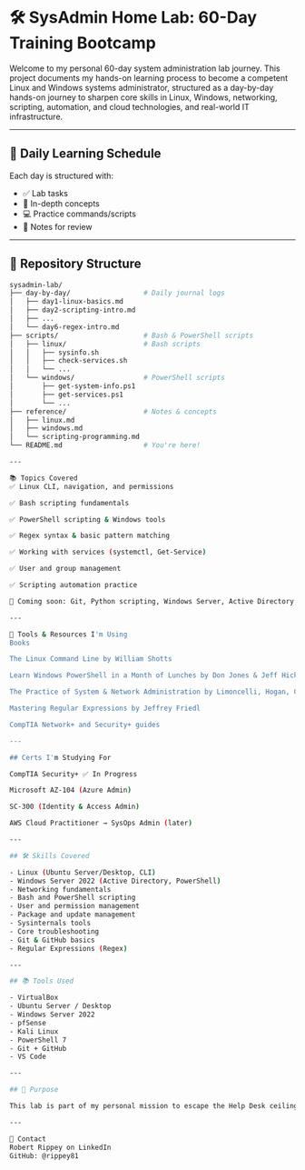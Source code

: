 # 🛠️ SysAdmin Home Lab: 60-Day Training Bootcamp

Welcome to my personal 60-day system administration lab journey. This project documents my hands-on learning process to become a competent Linux and Windows systems administrator, structured as a day-by-day hands-on journey to sharpen core skills in Linux, Windows, networking, scripting, automation, and cloud technologies, and real-world IT infrastructure.

---

## 📅 Daily Learning Schedule

Each day is structured with:
- ✅ Lab tasks
- 🧠 In-depth concepts
- 💻 Practice commands/scripts
- 📓 Notes for review

---

## 📁 Repository Structure

```bash
sysadmin-lab/
├── day-by-day/                  # Daily journal logs
│   ├── day1-linux-basics.md
│   ├── day2-scripting-intro.md
│   ├── ...
│   └── day6-regex-intro.md
├── scripts/                     # Bash & PowerShell scripts
│   ├── linux/                   # Bash scripts
│   │   ├── sysinfo.sh
│   │   ├── check-services.sh
│   │   └── ...
│   └── windows/                 # PowerShell scripts
│       ├── get-system-info.ps1
│       ├── get-services.ps1
│       └── ...
├── reference/                   # Notes & concepts
│   ├── linux.md
│   ├── windows.md
│   └── scripting-programming.md
└── README.md                    # You're here!

---

📚 Topics Covered
✅ Linux CLI, navigation, and permissions

✅ Bash scripting fundamentals

✅ PowerShell scripting & Windows tools

✅ Regex syntax & basic pattern matching

✅ Working with services (systemctl, Get-Service)

✅ User and group management

✅ Scripting automation practice

🚧 Coming soon: Git, Python scripting, Windows Server, Active Directory, Azure, and AWS

---

📘 Tools & Resources I'm Using
Books

The Linux Command Line by William Shotts

Learn Windows PowerShell in a Month of Lunches by Don Jones & Jeff Hicks

The Practice of System & Network Administration by Limoncelli, Hogan, Chalup

Mastering Regular Expressions by Jeffrey Friedl

CompTIA Network+ and Security+ guides

---

## Certs I'm Studying For

CompTIA Security+ ✅ In Progress

Microsoft AZ-104 (Azure Admin)

SC-300 (Identity & Access Admin)

AWS Cloud Practitioner → SysOps Admin (later)

---

## 🛠️ Skills Covered

- Linux (Ubuntu Server/Desktop, CLI)
- Windows Server 2022 (Active Directory, PowerShell)
- Networking fundamentals
- Bash and PowerShell scripting
- User and permission management
- Package and update management
- Sysinternals tools
- Core troubleshooting
- Git & GitHub basics
- Regular Expressions (Regex)

---

## 📚 Tools Used

- VirtualBox
- Ubuntu Server / Desktop
- Windows Server 2022
- pfSense
- Kali Linux
- PowerShell 7
- Git + GitHub
- VS Code

---

## 🚀 Purpose

This lab is part of my personal mission to escape the Help Desk ceiling, build real infrastructure and automation skills, and transition into a high-level System Administrator or Cloud Operations role with strong DevOps and security foundations.

---

💬 Contact
Robert Rippey on LinkedIn
GitHub: @rippey81
